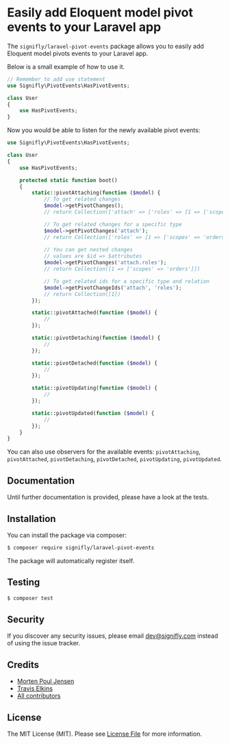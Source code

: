 # Easily add Eloquent model pivot events to your Laravel app

The `signifly/laravel-pivot-events` package allows you to easily add Eloquent model pivots events to your Laravel app.

Below is a small example of how to use it.

```php
// Remember to add use statement
use Signifly\PivotEvents\HasPivotEvents;

class User
{
    use HasPivotEvents;
}
```

Now you would be able to listen for the newly available pivot events:

```php
use Signifly\PivotEvents\HasPivotEvents;

class User
{
    use HasPivotEvents;

    protected static function boot()
    {
        static::pivotAttaching(function ($model) {
            // To get related changes
            $model->getPivotChanges();
            // return Collection(['attach' => ['roles' => [1 => ['scopes' => 'orders']]]])

            // To get related changes for a specific type
            $model->getPivotChanges('attach');
            // return Collection(['roles' => [1 => ['scopes' => 'orders']]])
            
            // You can get nested changes
            // values are $id => $attributes
            $model->getPivotChanges('attach.roles');
            // return Collection([1 => ['scopes' => 'orders']])

            // To get related ids for a specific type and relation
            $model->getPivotChangeIds('attach', 'roles');
            // return Collection([1])
        });

        static::pivotAttached(function ($model) {
            //
        });

        static::pivotDetaching(function ($model) {
            //
        });

        static::pivotDetached(function ($model) {
            //
        });

        static::pivotUpdating(function ($model) {
            //
        });

        static::pivotUpdated(function ($model) {
            //
        });
    }
}
```

You can also use observers for the available events: `pivotAttaching`, `pivotAttached`, `pivotDetaching`, `pivotDetached`, `pivotUpdating`, `pivotUpdated`.

## Documentation
Until further documentation is provided, please have a look at the tests.

## Installation

You can install the package via composer:

```bash
$ composer require signifly/laravel-pivot-events
```

The package will automatically register itself.

## Testing
```bash
$ composer test
```

## Security

If you discover any security issues, please email dev@signifly.com instead of using the issue tracker.

## Credits

- [Morten Poul Jensen](https://github.com/pactode)
- [Travis Elkins](https://github.com/telkins)
- [All contributors](../../contributors)

## License

The MIT License (MIT). Please see [License File](LICENSE.md) for more information.
